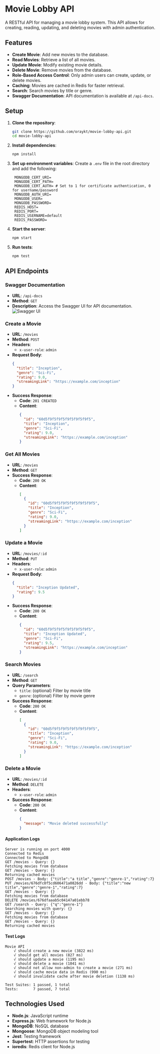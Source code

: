 # Movie Lobby API

A RESTful API for managing a movie lobby system. This API allows for creating, reading, updating, and deleting movies with admin authentication.

## Features

- **Create Movie**: Add new movies to the database.
- **Read Movies**: Retrieve a list of all movies.
- **Update Movie**: Modify existing movie details.
- **Delete Movie**: Remove movies from the database.
- **Role-Based Access Control**: Only admin users can create, update, or delete movies.
- **Caching**: Movies are cached in Redis for faster retrieval.
- **Search**: Search movies by title or genre.
- **Swagger Documentation**: API documentation is available at `/api-docs`.

## Setup

1. **Clone the repository**:
   ```bash
   git clone https://github.com/oraykt/movie-lobby-api.git
   cd movie-lobby-api
   ```

2. **Install dependencies**:
   ```bash
   npm install
   ```

3. **Set up environment variables**:
   Create a `.env` file in the root directory and add the following:
   ```
    MONGODB_CERT_URI=
    MONGODB_CERT_PATH=
    MONGODB_CERT_AUTH= # Set to 1 for certificate authentication, 0 for username/password
    MONGODB_AUTH_URI=
    MONGODB_USER=
    MONGODB_PASSWORD=
    REDIS_HOST=
    REDIS_PORT=
    REDIS_USERNAME=default
    REDIS_PASSWORD=
   ```

4. **Start the server**:
   ```bash
   npm start
   ```

5. **Run tests**:
   ```bash
   npm test
   ```

## API Endpoints

### Swagger Documentation

- **URL**: `/api-docs`
- **Method**: `GET`
- **Description**: Access the Swagger UI for API documentation.
![Swagger UI](./swagger-ui.png)

### Create a Movie

- **URL**: `/movies`
- **Method**: `POST`
- **Headers**: 
  - `x-user-role`: `admin`
- **Request Body**:
  ```json
  {
    "title": "Inception",
    "genre": "Sci-Fi",
    "rating": 9.0,
    "streamingLink": "https://example.com/inception"
  }
  ```
- **Success Response**:
  - **Code**: `201 CREATED`
  - **Content**: 
    ```json
    {
      "id": "60d5f9f5f9f5f9f5f9f5f9f5",
      "title": "Inception",
      "genre": "Sci-Fi",
      "rating": 9.0,
      "streamingLink": "https://example.com/inception"
    }
    ```

### Get All Movies

- **URL**: `/movies`
- **Method**: `GET`
- **Success Response**:
  - **Code**: `200 OK`
  - **Content**: 
    ```json
    [
      {
        "id": "60d5f9f5f9f5f9f5f9f5f9f5",
        "title": "Inception",
        "genre": "Sci-Fi",
        "rating": 9.0,
        "streamingLink": "https://example.com/inception"
      }
    ]
    ```

### Update a Movie

- **URL**: `/movies/:id`
- **Method**: `PUT`
- **Headers**: 
  - `x-user-role`: `admin`
- **Request Body**:
  ```json
  {
    "title": "Inception Updated",
    "rating": 9.5
  }
  ```
- **Success Response**:
  - **Code**: `200 OK`
  - **Content**: 
    ```json
    {
      "id": "60d5f9f5f9f5f9f5f9f5f9f5",
      "title": "Inception Updated",
      "genre": "Sci-Fi",
      "rating": 9.5,
      "streamingLink": "https://example.com/inception"
    }
    ```

### Search Movies

- **URL**: `/search`
- **Method**: `GET`
- **Query Parameters**:
  - `title`: (optional) Filter by movie title
  - `genre`: (optional) Filter by movie genre
- **Success Response**:
  - **Code**: `200 OK`
  - **Content**: 
    ```json
    [
      {
        "id": "60d5f9f5f9f5f9f5f9f5f9f5",
        "title": "Inception",
        "genre": "Sci-Fi",
        "rating": 9.0,
        "streamingLink": "https://example.com/inception"
      }
    ]
    ```

### Delete a Movie

- **URL**: `/movies/:id`
- **Method**: `DELETE`
- **Headers**: 
  - `x-user-role`: `admin`
- **Success Response**:
  - **Code**: `200 OK`
  - **Content**: 
    ```json
    {
      "message": "Movie deleted successfully"
    }
    ```

#### Application Logs

```text
Server is running on port 4000
Connected to Redis
Connected to MongoDB
GET /movies - Query: {}
Fetching movies from database
GET /movies - Query: {}
Returning cached movies
POST /movies - Body: {"title":"a title","genre":"genre-1","rating":7}
PUT /movies/676dfc0f5cd606471a0826dd - Body: {"title":"new title","genre":"genre-1","rating":7}
GET /movies - Query: {}
Fetching movies from database
DELETE /movies/676dfaaab5c04147a01ebb78
GET /search - Query: {"q":"genre-1"}
Searching movies with query: {}
GET /movies - Query: {}
Fetching movies from database
GET /movies - Query: {}
Returning cached movies
```

#### Test Logs

```text
Movie API
    √ should create a new movie (3822 ms)                                                                                                                                                 
    √ should get all movies (827 ms)                                                                                                                                                      
    √ should update a movie (1195 ms)                                                                                                                                                     
    √ should delete a movie (1041 ms)                                                                                                                                                     
    √ should not allow non-admin to create a movie (271 ms)                                                                                                                               
    √ should cache movie data in Redis (990 ms)                                                                                                                                           
    √ should invalidate cache after movie deletion (1138 ms)                                                                                                                              
      
Test Suites: 1 passed, 1 total                                                                                                                                                            
Tests:       7 passed, 7 total
```

## Technologies Used

- **Node.js**: JavaScript runtime
- **Express.js**: Web framework for Node.js
- **MongoDB**: NoSQL database
- **Mongoose**: MongoDB object modeling tool
- **Jest**: Testing framework
- **Supertest**: HTTP assertions for testing
- **ioredis**: Redis client for Node.js

